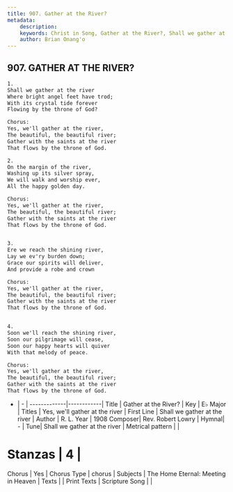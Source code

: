 ```yaml
---
title: 907. Gather at the River?
metadata:
    description: 
    keywords: Christ in Song, Gather at the River?, Shall we gather at the river, Yes, we'll gather at the river
    author: Brian Onang'o
---
```



## 907. GATHER AT THE RIVER?

```txt
1.
Shall we gather at the river
Where bright angel feet have trod;
With its crystal tide forever
Flowing by the throne of God?

Chorus:
Yes, we'll gather at the river,
The beautiful, the beautiful river;
Gather with the saints at the river
That flows by the throne of God.

2.
On the margin of the river,
Washing up its silver spray,
We will walk and worship ever,
All the happy golden day. 

Chorus:
Yes, we'll gather at the river,
The beautiful, the beautiful river;
Gather with the saints at the river
That flows by the throne of God.


3.
Ere we reach the shining river,
Lay we ev'ry burden down;
Grace our spirits will deliver,
And provide a robe and crown 

Chorus:
Yes, we'll gather at the river,
The beautiful, the beautiful river;
Gather with the saints at the river
That flows by the throne of God.


4.
Soon we'll reach the shining river,
Soon our pilgrimage will cease,
Soon our happy hearts will quiver
With that melody of peace. 

Chorus:
Yes, we'll gather at the river,
The beautiful, the beautiful river;
Gather with the saints at the river
That flows by the throne of God.

```

- |   -  |
-------------|------------|
Title | Gather at the River? |
Key | E♭ Major |
Titles | Yes, we'll gather at the river |
First Line | Shall we gather at the river |
Author | R. L.
Year | 1908
Composer| Rev. Robert Lowry |
Hymnal|  - |
Tune| Shall we gather at the river |
Metrical pattern | |
# Stanzas | 4 |
Chorus | Yes |
Chorus Type | chorus |
Subjects | The Home Eternal: Meeting in Heaven |
Texts |  |
Print Texts | 
Scripture Song |  |
  
